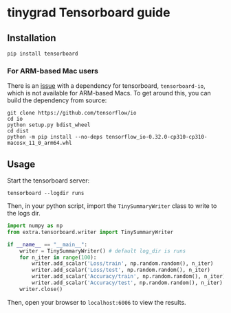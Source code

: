 # tinygrad Tensorboard guide

## Installation
```shell
pip install tensorboard
```

### For ARM-based Mac users
There is an [issue](https://github.com/tensorflow/io/issues/1625) with a dependency for tensorboard, `tensorboard-io`, which is not available for ARM-based Macs. 
To get around this, you can build the dependency from source:
```shell
git clone https://github.com/tensorflow/io
cd io
python setup.py bdist_wheel
cd dist
python -m pip install --no-deps tensorflow_io-0.32.0-cp310-cp310-macosx_11_0_arm64.whl
```

## Usage
Start the tensorboard server:
```shell
tensorboard --logdir runs
```
Then, in your python script, import the `TinySummaryWriter` class to write to the logs dir.
```python
import numpy as np
from extra.tensorboard.writer import TinySummaryWriter

if __name__ == "__main__":
    writer = TinySummaryWriter() # default log_dir is runs
    for n_iter in range(100):
        writer.add_scalar('Loss/train', np.random.random(), n_iter)
        writer.add_scalar('Loss/test', np.random.random(), n_iter)
        writer.add_scalar('Accuracy/train', np.random.random(), n_iter)
        writer.add_scalar('Accuracy/test', np.random.random(), n_iter)
    writer.close()
```
Then, open your browser to `localhost:6006` to view the results.
